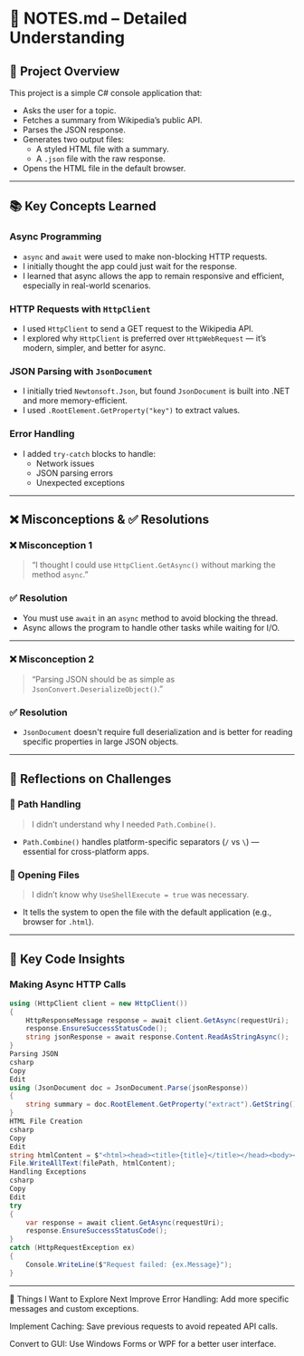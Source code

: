 # 📄 NOTES.md – Detailed Understanding



## 🚀 Project Overview

This project is a simple C# console application that:

- Asks the user for a topic.
- Fetches a summary from Wikipedia’s public API.
- Parses the JSON response.
- Generates two output files:
  - A styled HTML file with a summary.
  - A `.json` file with the raw response.
- Opens the HTML file in the default browser.


---


## 📚 Key Concepts Learned

### Async Programming

- `async` and `await` were used to make non-blocking HTTP requests.
- I initially thought the app could just wait for the response.
- I learned that async allows the app to remain responsive and efficient, especially in real-world scenarios.

### HTTP Requests with `HttpClient`

- I used `HttpClient` to send a GET request to the Wikipedia API.
- I explored why `HttpClient` is preferred over `HttpWebRequest` — it’s modern, simpler, and better for async.

### JSON Parsing with `JsonDocument`

- I initially tried `Newtonsoft.Json`, but found `JsonDocument` is built into .NET and more memory-efficient.
- I used `.RootElement.GetProperty("key")` to extract values.

### Error Handling

- I added `try-catch` blocks to handle:
  - Network issues
  - JSON parsing errors
  - Unexpected exceptions


---


## ❌ Misconceptions & ✅ Resolutions

### ❌ Misconception 1

> “I thought I could use `HttpClient.GetAsync()` without marking the method `async`.”

### ✅ Resolution

- You must use `await` in an `async` method to avoid blocking the thread.
- Async allows the program to handle other tasks while waiting for I/O.


---


### ❌ Misconception 2

> “Parsing JSON should be as simple as `JsonConvert.DeserializeObject()`.”

### ✅ Resolution

- `JsonDocument` doesn't require full deserialization and is better for reading specific properties in large JSON objects.


---


## 📝 Reflections on Challenges

### 🧩 Path Handling

> I didn’t understand why I needed `Path.Combine()`.

- `Path.Combine()` handles platform-specific separators (`/` vs `\`) — essential for cross-platform apps.


### 🧩 Opening Files

> I didn’t know why `UseShellExecute = true` was necessary.

- It tells the system to open the file with the default application (e.g., browser for `.html`).


---


## 🔧 Key Code Insights

### Making Async HTTP Calls

```csharp
using (HttpClient client = new HttpClient())
{
    HttpResponseMessage response = await client.GetAsync(requestUri);
    response.EnsureSuccessStatusCode();
    string jsonResponse = await response.Content.ReadAsStringAsync();
}
Parsing JSON
csharp
Copy
Edit
using (JsonDocument doc = JsonDocument.Parse(jsonResponse))
{
    string summary = doc.RootElement.GetProperty("extract").GetString();
}
HTML File Creation
csharp
Copy
Edit
string htmlContent = $"<html><head><title>{title}</title></head><body><h1>{title}</h1><p>{summary}</p></body></html>";
File.WriteAllText(filePath, htmlContent);
Handling Exceptions
csharp
Copy
Edit
try
{
    var response = await client.GetAsync(requestUri);
    response.EnsureSuccessStatusCode();
}
catch (HttpRequestException ex)
{
    Console.WriteLine($"Request failed: {ex.Message}");
}
```

---


🔄 Things I Want to Explore Next
Improve Error Handling: Add more specific messages and custom exceptions.

Implement Caching: Save previous requests to avoid repeated API calls.

Convert to GUI: Use Windows Forms or WPF for a better user interface.